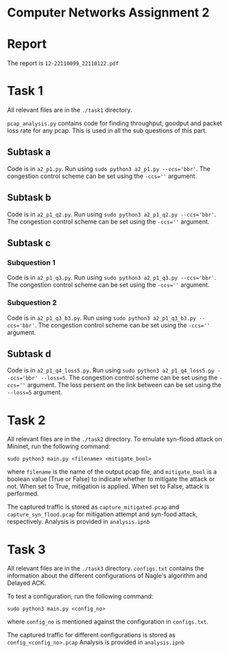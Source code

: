 # Computer Networks Assignment 2

# Report
The report is `12-22110099_22110122.pdf`

# Task 1

All relevant files are in the `./task1` directory. 

`pcap_analysis.py` contains code for finding throughput, goodput and packet loss rate for any pcap. This is used in all the sub questions of this part.

## Subtask a

Code is in `a2_p1.py`. Run using `sudo python3 a2_p1.py --ccs='bbr'`. The congestion control scheme can be set using the `-ccs=''` argument.

## Subtask b

Code is in `a2_p1_q2.py`. Run using `sudo python3 a2_p1_q2.py --ccs='bbr'`. The congestion control scheme can be set using the `-ccs=''` argument.

## Subtask c

### Subquestion 1

Code is in `a2_p1_q3.py`. Run using `sudo python3 a2_p1_q3.py --ccs='bbr'`. The congestion control scheme can be set using the `-ccs=''` argument.

### Subquestion 2

Code is in `a2_p1_q3_b3.py`. Run using `sudo python3 a2_p1_q3_b3.py --ccs='bbr'`. The congestion control scheme can be set using the `-ccs=''` argument.

## Subtask d

Code is in `a2_p1_q4_loss5.py`. Run using `sudo python3 a2_p1_q4_loss5.py --ccs='bbr' --loss=5`. The congestion control scheme can be set using the `-ccs=''` argument. The loss persent on the link between can be set using the `--loss=5` argument.

# Task 2

All relevant files are in the `./task2` directory. 
To emulate syn-flood attack on Mininet, run the following command:
```
sudo python3 main.py <filename> <mitigate_bool>
```
where `filename` is the name of the output pcap file, and `mitigate_bool` is a boolean value (True or False) to indicate whether to mitigate the attack or not. When set to True, mitigation is applied. When set to False, attack is performed.

The captured traffic is stored as `capture_mitigated.pcap` and `capture_syn_flood.pcap` for mitigation attempt and syn-food attack, respectively. Analysis is provided in `analysis.ipnb`

# Task 3

All relevant files are in the `./task3` directory. `configs.txt` contains the information about the different configurations of Nagle's algorithm and Delayed ACK.

To test a configuration, run the following command:
```
sudo python3 main.py <config_no>
``` 

where `config_no` is mentioned against the configuration in `configs.txt`.

The captured traffic for different configurations is stored as `config_<config_no>.pcap` Analysis is provided in `analysis.ipnb`
